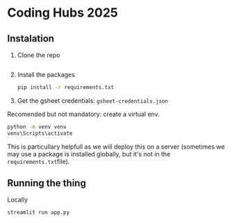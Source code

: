 # Coding Hubs 2025

## Instalation

1. Clone the repo

   ```bash
   
   ```

2. Install the packages

   ```bash
   pip install -r requirements.txt
   ```

3. Get the gsheet credentials: `gsheet-credentials.json`

Recomended but not mandatory: create a virtual env.

```bash
python -m venv venv
venv\Scripts\activate
```

This is particullary helpfull as we will deploy this on a server (sometimes we may use a package is installed globally, but it's not in the `requirements.txt`file).

## Running the thing

Locally

```bash
streamlit run app.py
```

